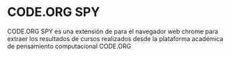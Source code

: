 # CODE.ORG SPY

CODE.ORG SPY es una extensión de para el navegador web chrome para extraer los resultados de cursos realizados desde la plataforma académica de pensamiento computacional CODE.ORG